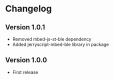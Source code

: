 Changelog
=========

## Version 1.0.1
* Removed mbed-js-st-ble dependency
* Added jerryscript-mbed-ble library in package

## Version 1.0.0
* First release
